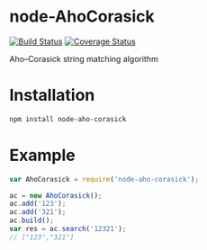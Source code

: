 # node-AhoCorasick
[![Build Status](https://travis-ci.org/luicfer/node-AhoCorasick.svg?branch=master)](https://travis-ci.org/luicfer/node-AhoCorasick)
[![Coverage Status](https://coveralls.io/repos/luicfer/node-AhoCorasick/badge.svg)](https://coveralls.io/r/luicfer/node-AhoCorasick)

Aho–Corasick string matching algorithm
# Installation

```bash
npm install node-aho-corasick
```

# Example

```js
var AhoCorasick = require('node-aho-corasick');

ac = new AhoCorasick();
ac.add('123');
ac.add('321');
ac.build();
var res = ac.search('12321');
// ["123","321"]

```

